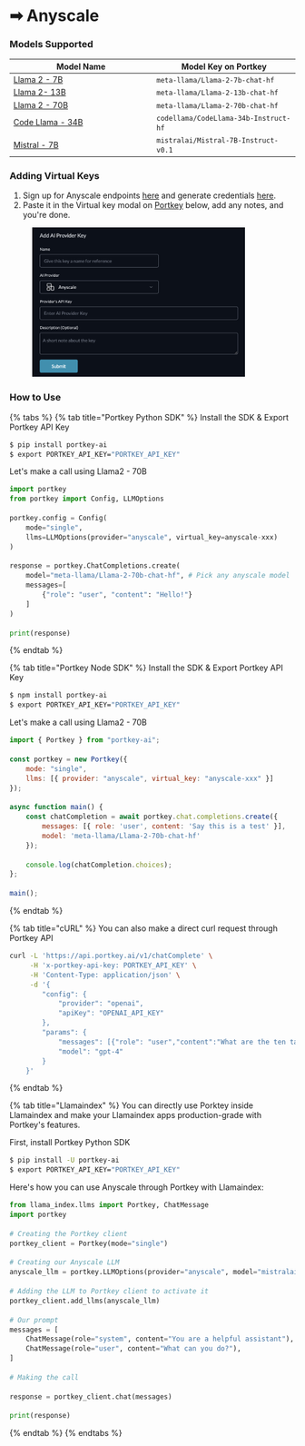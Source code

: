 # ➡ Anyscale

### Models Supported

<table><thead><tr><th width="238">Model Name</th><th>Model Key on Portkey</th></tr></thead><tbody><tr><td><a href="https://d3qavlo5goipcw.cloudfront.net/supported-models/meta-llama-Llama-2-7b-chat-hf/">Llama 2 - 7B</a></td><td><code>meta-llama/Llama-2-7b-chat-hf</code></td></tr><tr><td><a href="https://d3qavlo5goipcw.cloudfront.net/supported-models/meta-llama-Llama-2-13b-chat-hf/">Llama 2- 13B</a></td><td><code>meta-llama/Llama-2-13b-chat-hf</code></td></tr><tr><td><a href="https://d3qavlo5goipcw.cloudfront.net/supported-models/meta-llama-Llama-2-70b-chat-hf/">Llama 2 - 70B</a></td><td><code>meta-llama/Llama-2-70b-chat-hf</code></td></tr><tr><td><a href="https://d3qavlo5goipcw.cloudfront.net/supported-models/codellama-CodeLlama-34b-Instruct-hf/">Code Llama - 34B</a></td><td><code>codellama/CodeLlama-34b-Instruct-hf</code></td></tr><tr><td><a href="https://d3qavlo5goipcw.cloudfront.net/supported-models/mistralai-Mistral-7B-Instruct-v0.1/">Mistral - 7B</a></td><td><code>mistralai/Mistral-7B-Instruct-v0.1</code></td></tr></tbody></table>

### Adding Virtual Keys

1. Sign up for Anyscale endpoints [here](https://app.endpoints.anyscale.com/welcome) and generate credentials [here](https://app.endpoints.anyscale.com/credentials).
2. Paste it in the Virtual key modal on [Portkey](https://app.portkey.ai/) below, add any notes, and you're done.

<div align="left">

<figure><img src="../../.gitbook/assets/image (7).png" alt="" width="375"><figcaption></figcaption></figure>

</div>

### How to Use

{% tabs %}
{% tab title="Portkey Python SDK" %}
Install the SDK & Export Portkey API Key

```bash
$ pip install portkey-ai
$ export PORTKEY_API_KEY="PORTKEY_API_KEY"
```

Let's make a call using Llama2 - 70B

```python
import portkey
from portkey import Config, LLMOptions

portkey.config = Config(
    mode="single", 
    llms=LLMOptions(provider="anyscale", virtual_key=anyscale-xxx)
)

response = portkey.ChatCompletions.create(
    model="meta-llama/Llama-2-70b-chat-hf", # Pick any anyscale model 
    messages=[
        {"role": "user", "content": "Hello!"}
    ]
)

print(response)
```
{% endtab %}

{% tab title="Portkey Node SDK" %}
Install the SDK & Export Portkey API Key

```bash
$ npm install portkey-ai
$ export PORTKEY_API_KEY="PORTKEY_API_KEY"
```

Let's make a call using Llama2 - 70B

```javascript
import { Portkey } from "portkey-ai";

const portkey = new Portkey({
    mode: "single",
    llms: [{ provider: "anyscale", virtual_key: "anyscale-xxx" }]
});

async function main() {
    const chatCompletion = await portkey.chat.completions.create({
        messages: [{ role: 'user', content: 'Say this is a test' }],
        model: 'meta-llama/Llama-2-70b-chat-hf'
    });

    console.log(chatCompletion.choices);
};

main();
```
{% endtab %}

{% tab title="cURL" %}
You can also make a direct curl request through Portkey API

```bash
curl -L 'https://api.portkey.ai/v1/chatComplete' \
     -H 'x-portkey-api-key: PORTKEY_API_KEY' \
     -H 'Content-Type: application/json' \
     -d '{ 
        "config": { 
            "provider": "openai",
            "apiKey": "OPENAI_API_KEY"
        },
        "params": {
            "messages": [{"role": "user","content":"What are the ten tallest buildings in India?"}],
            "model": "gpt-4"
        }
    }'
```
{% endtab %}

{% tab title="Llamaindex" %}
You can directly use Porktey inside Llamaindex and make your Llamaindex apps production-grade with Portkey's features.

First, install Portkey Python SDK

```bash
$ pip install -U portkey-ai
$ export PORTKEY_API_KEY="PORTKEY_API_KEY"
```

Here's how you can use Anyscale through Portkey with Llamaindex:

```python
from llama_index.llms import Portkey, ChatMessage
import portkey

# Creating the Portkey client
portkey_client = Portkey(mode="single")

# Creating our Anyscale LLM
anyscale_llm = portkey.LLMOptions(provider="anyscale", model="mistralai/Mistral-7B-Instruct-v0.1", virtual_key="anyscale-xxx")

# Adding the LLM to Portkey client to activate it
portkey_client.add_llms(anyscale_llm)

# Our prompt
messages = [
    ChatMessage(role="system", content="You are a helpful assistant"),
    ChatMessage(role="user", content="What can you do?"),
]

# Making the call

response = portkey_client.chat(messages)

print(response)
```
{% endtab %}
{% endtabs %}
